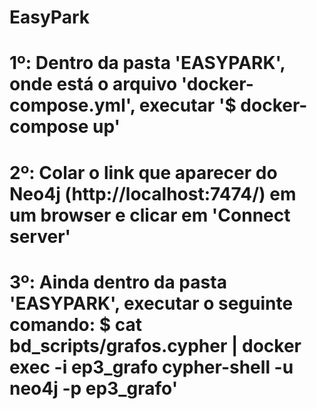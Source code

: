 # EasyPark

# 1º: Dentro da pasta 'EASYPARK', onde está o arquivo 'docker-compose.yml', executar '$ docker-compose up'
# 2º: Colar o link que aparecer do Neo4j (http://localhost:7474/) em um browser e clicar em 'Connect server'
# 3º: Ainda dentro da pasta 'EASYPARK', executar o seguinte comando: $ cat bd_scripts/grafos.cypher | docker exec -i ep3_grafo cypher-shell -u neo4j -p ep3_grafo'